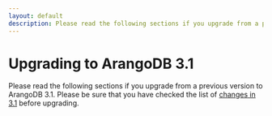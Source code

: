 ```yaml
---
layout: default
description: Please read the following sections if you upgrade from a previousversion to ArangoDB 3
---
```

Upgrading to ArangoDB 3.1
=========================

Please read the following sections if you upgrade from a previous
version to ArangoDB 3.1. Please be sure that you have checked the list
of [changes in 3.1](release-notes-upgrading-changes31.html) before
upgrading.

